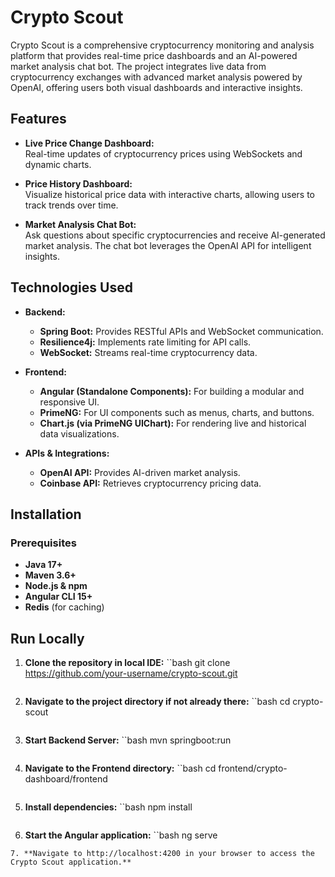 # Crypto Scout

Crypto Scout is a comprehensive cryptocurrency monitoring and analysis platform that provides real-time price dashboards and an AI-powered market analysis chat bot. The project integrates live data from cryptocurrency exchanges with advanced market analysis powered by OpenAI, offering users both visual dashboards and interactive insights.

## Features

- **Live Price Change Dashboard:**  
  Real-time updates of cryptocurrency prices using WebSockets and dynamic charts.

- **Price History Dashboard:**  
  Visualize historical price data with interactive charts, allowing users to track trends over time.

- **Market Analysis Chat Bot:**  
  Ask questions about specific cryptocurrencies and receive AI-generated market analysis. The chat bot leverages the OpenAI API for intelligent insights.

## Technologies Used

- **Backend:**
  - **Spring Boot:** Provides RESTful APIs and WebSocket communication.
  - **Resilience4j:** Implements rate limiting for API calls.
  - **WebSocket:** Streams real-time cryptocurrency data.
  
- **Frontend:**
  - **Angular (Standalone Components):** For building a modular and responsive UI.
  - **PrimeNG:** For UI components such as menus, charts, and buttons.
  - **Chart.js (via PrimeNG UIChart):** For rendering live and historical data visualizations.

- **APIs & Integrations:**
  - **OpenAI API:** Provides AI-driven market analysis.
  - **Coinbase API:** Retrieves cryptocurrency pricing data.

## Installation

### Prerequisites

- **Java 17+**
- **Maven 3.6+**
- **Node.js & npm**
- **Angular CLI 15+**
- **Redis** (for caching)


## Run Locally
1. **Clone the repository in local IDE:**
   ``bash
   git clone https://github.com/your-username/crypto-scout.git
   ```
2. **Navigate to the project directory if not already there:**
   ``bash
   cd crypto-scout
   ```
3. **Start Backend Server:**
   ``bash
    mvn springboot:run
    ```
4. **Navigate to the Frontend directory:**
  ``bash
   cd frontend/crypto-dashboard/frontend
   ```
5. **Install dependencies:**
   ``bash
   npm install
   ```
6. **Start the Angular application:**
  ``bash
  ng serve
  ```
7. **Navigate to http://localhost:4200 in your browser to access the Crypto Scout application.**